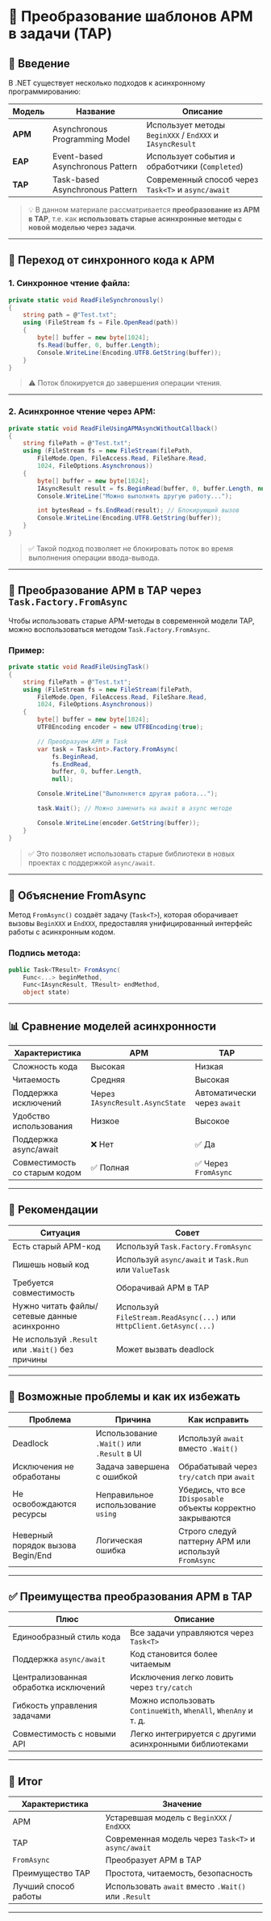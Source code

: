 # 📘 Преобразование шаблонов APM в задачи (TAP)

## 🔹 Введение

В .NET существует несколько подходов к асинхронному программированию:

| Модель | Название | Описание |
|--------|----------|----------|
| **APM** | Asynchronous Programming Model | Использует методы `BeginXXX` / `EndXXX` и `IAsyncResult` |
| **EAP** | Event-based Asynchronous Pattern | Использует события и обработчики (`Completed`) |
| **TAP** | Task-based Asynchronous Pattern | Современный способ через `Task<T>` и `async/await` |

> 💡 В данном материале рассматривается **преобразование из APM в TAP**, т.е. как **использовать старые асинхронные методы с новой моделью через задачи**.

---

## 🔄 Переход от синхронного кода к APM

### 1. Синхронное чтение файла:
```csharp
private static void ReadFileSynchronously()
{
    string path = @"Test.txt";
    using (FileStream fs = File.OpenRead(path))
    {
        byte[] buffer = new byte[1024];
        fs.Read(buffer, 0, buffer.Length);
        Console.WriteLine(Encoding.UTF8.GetString(buffer));
    }
}
```

> ⚠️ Поток блокируется до завершения операции чтения.

---

### 2. Асинхронное чтение через APM:
```csharp
private static void ReadFileUsingAPMAsyncWithoutCallback()
{
    string filePath = @"Test.txt";
    using (FileStream fs = new FileStream(filePath,
        FileMode.Open, FileAccess.Read, FileShare.Read,
        1024, FileOptions.Asynchronous))
    {
        byte[] buffer = new byte[1024];
        IAsyncResult result = fs.BeginRead(buffer, 0, buffer.Length, null, null);
        Console.WriteLine("Можно выполнять другую работу...");

        int bytesRead = fs.EndRead(result); // Блокирующий вызов
        Console.WriteLine(Encoding.UTF8.GetString(buffer));
    }
}
```

> ✅ Такой подход позволяет не блокировать поток во время выполнения операции ввода-вывода.

---

## 🧩 Преобразование APM в TAP через `Task.Factory.FromAsync`

Чтобы использовать старые APM-методы в современной модели TAP, можно воспользоваться методом `Task.Factory.FromAsync`.

### Пример:
```csharp
private static void ReadFileUsingTask()
{
    string filePath = @"Test.txt";
    using (FileStream fs = new FileStream(filePath,
        FileMode.Open, FileAccess.Read, FileShare.Read,
        1024, FileOptions.Asynchronous))
    {
        byte[] buffer = new byte[1024];
        UTF8Encoding encoder = new UTF8Encoding(true);

        // Преобразуем APM в Task
        var task = Task<int>.Factory.FromAsync(
            fs.BeginRead,
            fs.EndRead,
            buffer, 0, buffer.Length, 
            null);

        Console.WriteLine("Выполняется другая работа...");

        task.Wait(); // Можно заменить на await в async методе

        Console.WriteLine(encoder.GetString(buffer));
    }
}
```

> ✅ Это позволяет использовать старые библиотеки в новых проектах с поддержкой `async/await`.

---

## 📌 Объяснение FromAsync

Метод `FromAsync()` создаёт задачу (`Task<T>`), которая оборачивает вызовы `BeginXXX` и `EndXXX`, предоставляя унифицированный интерфейс работы с асинхронным кодом.

### Подпись метода:
```csharp
public Task<TResult> FromAsync(
    Func<...> beginMethod,
    Func<IAsyncResult, TResult> endMethod,
    object state)
```

---

## 📊 Сравнение моделей асинхронности

| Характеристика | APM | TAP |
|----------------|-----|-----|
| Сложность кода | Высокая | Низкая |
| Читаемость | Средняя | Высокая |
| Поддержка исключений | Через `IAsyncResult.AsyncState` | Автоматически через `await` |
| Удобство использования | Низкое | Высокое |
| Поддержка async/await | ❌ Нет | ✅ Да |
| Совместимость со старым кодом | ✅ Полная | ✅ Через `FromAsync` |

---

## 🧠 Рекомендации

| Ситуация | Совет |
|----------|--------|
| Есть старый APM-код | Используй `Task.Factory.FromAsync` |
| Пишешь новый код | Используй `async/await` и `Task.Run` или `ValueTask` |
| Требуется совместимость | Оборачивай APM в TAP |
| Нужно читать файлы/сетевые данные асинхронно | Используй `FileStream.ReadAsync(...)` или `HttpClient.GetAsync(...)` |
| Не используй `.Result` или `.Wait()` без причины | Может вызвать deadlock |

---

## 🛑 Возможные проблемы и как их избежать

| Проблема | Причина | Как исправить |
|----------|---------|----------------|
| Deadlock | Использование `.Wait()` или `.Result` в UI | Используй `await` вместо `.Wait()` |
| Исключения не обработаны | Задача завершена с ошибкой | Обрабатывай через `try/catch` при `await` |
| Не освобождаются ресурсы | Неправильное использование `using` | Убедись, что все `IDisposable` объекты корректно закрываются |
| Неверный порядок вызова Begin/End | Логическая ошибка | Строго следуй паттерну APM или используй `FromAsync` |

---

## ✅ Преимущества преобразования APM в TAP

| Плюс | Описание |
|------|----------|
| Единообразный стиль кода | Все задачи управляются через `Task<T>` |
| Поддержка `async/await` | Код становится более читаемым |
| Централизованная обработка исключений | Исключения легко ловить через `try/catch` |
| Гибкость управления задачами | Можно использовать `ContinueWith`, `WhenAll`, `WhenAny` и т. д. |
| Совместимость с новыми API | Легко интегрируется с другими асинхронными библиотеками |

---

## 📌 Итог

| Характеристика | Значение |
|----------------|----------|
| APM | Устаревшая модель с `BeginXXX` / `EndXXX` |
| TAP | Современная модель через `Task<T>` и `async/await` |
| `FromAsync` | Преобразует APM в TAP |
| Преимущество TAP | Простота, читаемость, безопасность |
| Лучший способ работы | Использовать `await` вместо `.Wait()` или `.Result` |

---

